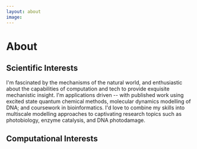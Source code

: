```yaml
---
layout: about
image: 
---
```


# About

<!--author-->

## Scientific Interests

I'm fascinated by the mechanisms of the natural world, and enthusiastic about the capabilities of computation and tech to provide exquisite mechanistic insight. I'm applications driven -- with published work using excited state quantum chemical methods, molecular dynamics modelling of DNA; and coursework in bioinformatics. I'd love to combine my skills into multiscale modelling approaches to captivating research topics such as photobiology, enzyme catalysis, and DNA photodamage.

## Computational Interests




